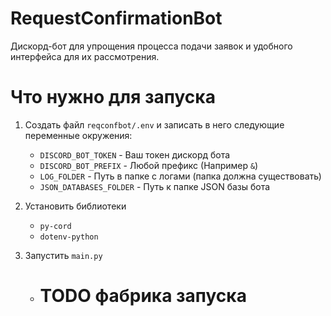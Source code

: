 # RequestConfirmationBot

Дискорд-бот для упрощения процесса подачи заявок и удобного интерфейса для их рассмотрения.

# Что нужно для запуска

1. Создать файл `reqconfbot/.env` и записать в него следующие переменные окружения:
    - `DISCORD_BOT_TOKEN` - Ваш токен дискорд бота
    - `DISCORD_BOT_PREFIX` - Любой префикс (Например `&`)
    - `LOG_FOLDER` - Путь в папке с логами (папка должна существовать)
    - `JSON_DATABASES_FOLDER` - Путь к папке JSON базы бота

2. Установить библиотеки
    - `py-cord`
    - `dotenv-python`

3. Запустить `main.py`
    - # TODO фабрика запуска
